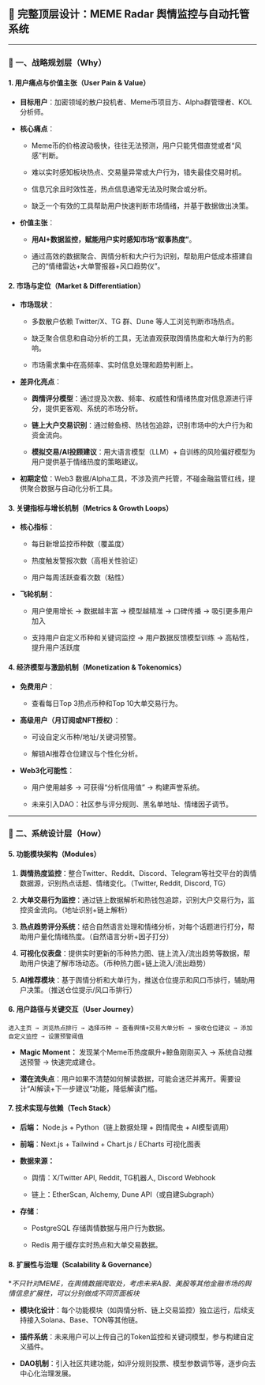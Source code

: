 ## 🚀 完整顶层设计：MEME Radar 舆情监控与自动托管系统

---

### 🧠 一、战略规划层（Why）

#### 1. **用户痛点与价值主张（User Pain & Value）**

- **目标用户**：加密领域的散户投机者、Meme币项目方、Alpha群管理者、KOL分析师。
    
- **核心痛点**：
    
    - Meme币的价格波动极快，往往无法预测，用户只能凭借直觉或者“风感”判断。
        
    - 难以实时感知板块热点、交易量异常或大户行为，错失最佳交易时机。
        
    - 信息冗余且时效性差，热点信息通常无法及时聚合或分析。
        
    - 缺乏一个有效的工具帮助用户快速判断市场情绪，并基于数据做出决策。
        
- **价值主张**：
    
    - **用AI+数据监控，赋能用户实时感知市场“叙事热度”**。
        
    - 通过高效的数据聚合、舆情分析和大户行为识别，帮助用户低成本搭建自己的“情绪雷达+大单警报器+风口趋势仪”。
        

#### 2. **市场与定位（Market & Differentiation）**

- **市场现状**：
    
    - 多数散户依赖 Twitter/X、TG 群、Dune 等人工浏览判断市场热点。
        
    - 缺乏聚合信息和自动分析的工具，无法直观获取舆情热度和大单行为的影响。
        
    - 市场需求集中在高频率、实时信息处理和趋势判断上。
        
- **差异化亮点**：
    
    - **舆情评分模型**：通过提及次数、频率、权威性和情绪热度对信息源进行评分，提供更客观、系统的市场分析。
        
    - **链上大户交易识别**：通过鲸鱼榜、热钱包追踪，识别市场中的大户行为和资金流向。
        
    - **模拟交易/AI投顾建议**：用大语言模型（LLM）+ 自训练的风险偏好模型为用户提供基于情绪热度的策略建议。
        
- **初期定位**：Web3 数据/Alpha工具，不涉及资产托管，不碰金融监管红线，提供聚合数据与自动化分析工具。
    

#### 3. **关键指标与增长机制（Metrics & Growth Loops）**

- **核心指标**：
    
    - 每日新增监控币种数（覆盖度）
        
    - 热度触发警报次数（高相关性验证）
        
    - 用户每周活跃查看次数（粘性）
        
- **飞轮机制**：
    
    - 用户使用增长 → 数据越丰富 → 模型越精准 → 口碑传播 → 吸引更多用户加入
        
    - 支持用户自定义币种和关键词监控 → 用户数据反馈模型训练 → 高粘性，提升用户活跃度
        

#### 4. **经济模型与激励机制（Monetization & Tokenomics）**

- **免费用户**：
    
    - 查看每日Top 3热点币种和Top 10大单交易行为。
        
- **高级用户（月订阅或NFT授权）**：
    
    - 可设自定义币种/地址/关键词预警。
        
    - 解锁AI推荐仓位建议与个性化分析。
        
- **Web3化可能性**：
    
    - 用户使用越多 → 可获得“分析信用值” → 构建声誉系统。
        
    - 未来引入DAO：社区参与评分规则、黑名单地址、情绪因子调节。
        

---

### 🧩 二、系统设计层（How）

#### 5. **功能模块架构（Modules）**

1. **舆情热度监控**：整合Twitter、Reddit、Discord、Telegram等社交平台的舆情数据源，识别热点话题、情绪变化。（Twitter, Reddit, Discord, TG）
    
2. **大单交易行为监控**：通过链上数据解析和热钱包追踪，识别大户交易行为，监控资金流向。（地址识别+链上解析）
    
3. **热点趋势评分系统**：结合自然语言处理和情绪分析，对每个话题进行打分，帮助用户量化情绪热度。（自然语言分析+因子打分）
    
4. **可视化仪表盘**：提供实时更新的币种热力图、链上流入/流出趋势等数据，帮助用户快速了解市场动态。（币种热力图+链上流入/流出趋势）
    
5. **AI推荐模块**：基于舆情分析和大单行为，推送仓位提示和风口币排行，辅助用户决策。（推送仓位提示/风口币排行）
    

#### 6. **用户路径与关键交互（User Journey）**

```
进入主页 → 浏览热点排行 → 选择币种 → 查看舆情+交易大单分析 → 接收仓位建议 → 添加自定义监控 → 设置预警阈值
```

- **Magic Moment：** 发现某个Meme币热度飙升+鲸鱼刚刚买入 → 系统自动推送预警 → 快速完成建仓。
    
- **潜在流失点**：用户如果不清楚如何解读数据，可能会迷茫并离开。需要设计“AI解读+下一步建议”功能，降低解读门槛。
    

#### 7. **技术实现与依赖（Tech Stack）**

- **后端：** Node.js + Python（链上数据处理 + 舆情爬虫 + AI模型调用）
    
- **前端**：Next.js + Tailwind + Chart.js / ECharts 可视化图表
    
- **数据来源：**
    
    - 舆情：X/Twitter API, Reddit, TG机器人, Discord Webhook
        
    - 链上：EtherScan, Alchemy, Dune API（或自建Subgraph）
        
- **存储**：
    
    - PostgreSQL 存储舆情数据与用户行为数据。
        
    - Redis 用于缓存实时热点和大单交易数据。
        

#### 8. **扩展性与治理（Scalability & Governance）**

**不只针对MEME，在舆情数据爬取处，考虑未来A股、美股等其他金融市场的舆情信息扩展性，可以分别做成不同页面板块*

- **模块化设计**：每个功能模块（如舆情分析、链上交易监控）独立运行，后续支持接入Solana、Base、TON等其他链。
    
- **插件系统**：未来用户可以上传自己的Token监控和关键词模型，参与构建自定义插件。
    
- **DAO机制**：引入社区共建功能，如评分规则投票、模型参数调节等，逐步向去中心化治理发展。